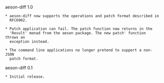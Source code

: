 aeson-diff 1.0

    * aeson-diff now supports the operations and patch format described in
      RFC6902.

    * Patch application can fail. The patch function now returns in the
      'Result' monad from the aeson package. The new patch' function throws an
      exception instead.

    * The command line applications no longer pretend to support a non-JSON
      patch format.

aeson-diff 0.1

    * Initial release.
